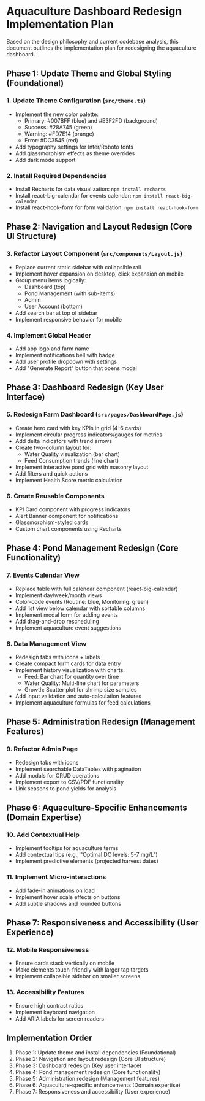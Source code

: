 # Aquaculture Dashboard Redesign Implementation Plan

Based on the design philosophy and current codebase analysis, this document outlines the implementation plan for redesigning the aquaculture dashboard.

## Phase 1: Update Theme and Global Styling (Foundational)

### 1. Update Theme Configuration (`src/theme.ts`)
- Implement the new color palette:
  - Primary: #007BFF (blue) and #E3F2FD (background)
  - Success: #28A745 (green)
  - Warning: #FD7E14 (orange)
  - Error: #DC3545 (red)
- Add typography settings for Inter/Roboto fonts
- Add glassmorphism effects as theme overrides
- Add dark mode support

### 2. Install Required Dependencies
- Install Recharts for data visualization: `npm install recharts`
- Install react-big-calendar for events calendar: `npm install react-big-calendar`
- Install react-hook-form for form validation: `npm install react-hook-form`

## Phase 2: Navigation and Layout Redesign (Core UI Structure)

### 3. Refactor Layout Component (`src/components/Layout.js`)
- Replace current static sidebar with collapsible rail
- Implement hover expansion on desktop, click expansion on mobile
- Group menu items logically:
  - Dashboard (top)
  - Pond Management (with sub-items)
  - Admin
  - User Account (bottom)
- Add search bar at top of sidebar
- Implement responsive behavior for mobile

### 4. Implement Global Header
- Add app logo and farm name
- Implement notifications bell with badge
- Add user profile dropdown with settings
- Add "Generate Report" button that opens modal

## Phase 3: Dashboard Redesign (Key User Interface)

### 5. Redesign Farm Dashboard (`src/pages/DashboardPage.js`)
- Create hero card with key KPIs in grid (4-6 cards)
- Implement circular progress indicators/gauges for metrics
- Add delta indicators with trend arrows
- Create two-column layout for:
  - Water Quality visualization (bar chart)
  - Feed Consumption trends (line chart)
- Implement interactive pond grid with masonry layout
- Add filters and quick actions
- Implement Health Score metric calculation

### 6. Create Reusable Components
- KPI Card component with progress indicators
- Alert Banner component for notifications
- Glassmorphism-styled cards
- Custom chart components using Recharts

## Phase 4: Pond Management Redesign (Core Functionality)

### 7. Events Calendar View
- Replace table with full calendar component (react-big-calendar)
- Implement day/week/month views
- Color-code events (Routine: blue, Monitoring: green)
- Add list view below calendar with sortable columns
- Implement modal form for adding events
- Add drag-and-drop rescheduling
- Implement aquaculture event suggestions

### 8. Data Management View
- Redesign tabs with icons + labels
- Create compact form cards for data entry
- Implement history visualization with charts:
  - Feed: Bar chart for quantity over time
  - Water Quality: Multi-line chart for parameters
  - Growth: Scatter plot for shrimp size samples
- Add input validation and auto-calculation features
- Implement aquaculture formulas for feed calculations

## Phase 5: Administration Redesign (Management Features)

### 9. Refactor Admin Page
- Redesign tabs with icons
- Implement searchable DataTables with pagination
- Add modals for CRUD operations
- Implement export to CSV/PDF functionality
- Link seasons to pond yields for analysis

## Phase 6: Aquaculture-Specific Enhancements (Domain Expertise)

### 10. Add Contextual Help
- Implement tooltips for aquaculture terms
- Add contextual tips (e.g., "Optimal DO levels: 5-7 mg/L")
- Implement predictive elements (projected harvest dates)

### 11. Implement Micro-interactions
- Add fade-in animations on load
- Implement hover scale effects on buttons
- Add subtle shadows and rounded buttons

## Phase 7: Responsiveness and Accessibility (User Experience)

### 12. Mobile Responsiveness
- Ensure cards stack vertically on mobile
- Make elements touch-friendly with larger tap targets
- Implement collapsible sidebar on smaller screens

### 13. Accessibility Features
- Ensure high contrast ratios
- Implement keyboard navigation
- Add ARIA labels for screen readers

## Implementation Order

1. Phase 1: Update theme and install dependencies (Foundational)
2. Phase 2: Navigation and layout redesign (Core UI structure)
3. Phase 3: Dashboard redesign (Key user interface)
4. Phase 4: Pond management redesign (Core functionality)
5. Phase 5: Administration redesign (Management features)
6. Phase 6: Aquaculture-specific enhancements (Domain expertise)
7. Phase 7: Responsiveness and accessibility (User experience)